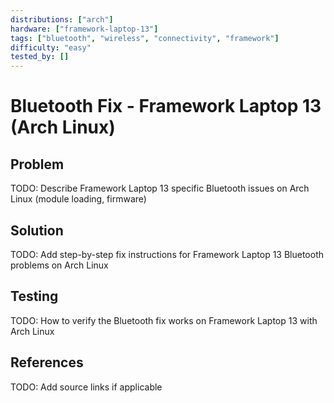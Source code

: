 ```yaml
---
distributions: ["arch"]
hardware: ["framework-laptop-13"]
tags: ["bluetooth", "wireless", "connectivity", "framework"]
difficulty: "easy"
tested_by: []
---
```


# Bluetooth Fix - Framework Laptop 13 (Arch Linux)

## Problem

TODO: Describe Framework Laptop 13 specific Bluetooth issues on Arch Linux (module loading, firmware)

## Solution

TODO: Add step-by-step fix instructions for Framework Laptop 13 Bluetooth problems on Arch Linux

## Testing

TODO: How to verify the Bluetooth fix works on Framework Laptop 13 with Arch Linux

## References

TODO: Add source links if applicable
